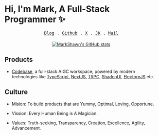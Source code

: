 # Hi, I'm Mark, A Full-Stack Programmer ✨

<div align="center">
  <samp style="display: block; margin-bottom: 20px;">
    <a href="https://markshawn.com">Blog</a> .
    <a href="https://github.com/markshawn2020">Github</a> .
    <a href="https://x.com/mark__2099">X</a> .
    <a href="https://web.okjike.com/u/2df8ed5f-d1e4-43c2-9809-ad32058159d3">JK</a> .
<!--     <a href="https://okjk.co/ONe01V">JK (mobile)</a> . -->
    <a href="mailto:mark@cs-magic.com">Mail</a>
  </samp>

<!--
[![MarkShawn's GitHub stats](https://github-readme-stats.vercel.app/api?username=markshawn2020&theme=synthwave)](https://github.com/anuraghazra/github-readme-stats) 
-->

  <a href="https://github.com/anuraghazra/github-readme-stats">
    <img src="https://github-readme-stats.vercel.app/api?username=markshawn2020&theme=synthwave" alt="MarkShawn's GitHub stats" />
  </a>

</div>

## Products

- [Codebase](https://github.com/cs-magic/codebase), a full-stack AIGC workspace, powered by modern technologies like [TypeScript](https://www.typescriptlang.org/), [NextJS](https://nextjs.org/), [TRPC](https://trpc.io/), [ShadcnUI](https://ui.shadcn.com/), [ElectornJS](https://www.electronjs.org/) etc.

## Culture

- Mision: To build products that are Yummy, Optimal, Loving, Opportune.
- Vission: Every Human Being is A Magician.
- Values: Truth-seeking, Transparency, Creation, Excellence, Agility, Advancement.


  <!-- 最好看的theme是 &theme=synthwave, 可惜下面的activity-graph不支持，为了统一，就使用 tokyonight 了 -->
<!-- <image src="https://github-readme-stats.vercel.app/api?username=markshawn2020&count_private=true&show_icons=true&theme=tokyonight" alt="MarkShawn's GitHub stats, source: https://github.com/anuraghazra/github-readme-stats" style="width: 100%; height: 220px;"> -->

<!-- <image src="http://github-readme-streak-stats.herokuapp.com?user=markshawn2020&theme=synthwave" alt="MarkShawn's GitHub Streak, source: https://git.io/streak-stats" style="width: 100%;"> -->
